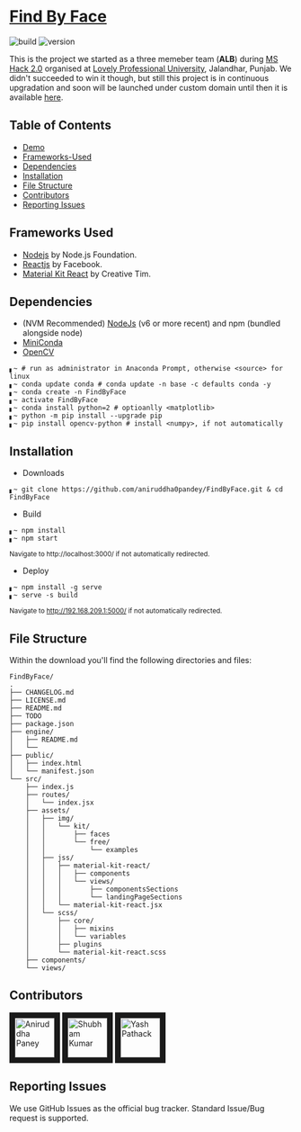 # [Find By Face]()


![build](https://img.shields.io/travis/USER/REPO.svg) ![version](https://img.shields.io/badge/version-1.0.0-blue.svg)  
<!--- ![Product Presentation Image](public/cover.png) -->  
This is the project we started as a three memeber team (**ALB**) during [MS Hack 2.0](https://mshacks.microsoftlpu.com/) organised at [Lovely Professional University](http://microsoftlpu.com/), Jalandhar, Punjab. We didn't succeeded to win it though, but still this project is in continuous upgradation and soon will be launched under custom domain until then it is available [here](https://findbyface.000webhostapp.com/).

## Table of Contents

* [Demo](https://findbyface.000webhostapp.com/)
* [Frameworks-Used](#frameworks-used)
* [Dependencies](#dependencies)
* [Installation](#installation)
* [File Structure](#file-structure)
* [Contributors](#contributors)
* [Reporting Issues](#reporting-issues)


## Frameworks Used

- [Nodejs](../../../../nodejs/node) by Node.js Foundation.
- [Reactjs](../../../../facebook/react) by Facebook.
- [Material Kit React](../../../../creativetimofficial/material-kit-react) by Creative Tim.


## Dependencies

 - (NVM Recommended) [NodeJs](https://nodejs.org/en/download/) (v6 or more recent) and npm (bundled alongside node)
 - [MiniConda](https://conda.io/miniconda.html)
 - [OpenCV](https://sourceforge.net/projects/opencvlibrary/)
 
```shell
▖~ # run as administrator in Anaconda Prompt, otherwise <source> for linux
▖~ conda update conda # conda update -n base -c defaults conda -y
▖~ conda create -n FindByFace
▖~ activate FindByFace
▖~ conda install python=2 # optioanlly <matplotlib>
▖~ python -m pip install --upgrade pip
▖~ pip install opencv-python # install <numpy>, if not automatically
```


## Installation

- Downloads
```shell
▖~ git clone https://github.com/aniruddha0pandey/FindByFace.git & cd FindByFace
```
- Build
```shell
▖~ npm install
▖~ npm start
```
<sub>Navigate to http://localhost:3000/ if not automatically redirected.</sub>
- Deploy
```shell
▖~ npm install -g serve
▖~ serve -s build
```
<sub>Navigate to http://192.168.209.1:5000/ if not automatically redirected.</sub>


## File Structure
Within the download you'll find the following directories and files:

```
FindByFace/
.
├── CHANGELOG.md
├── LICENSE.md
├── README.md
├── TODO
├── package.json
├── engine/
│   ├── README.md
│   └── 
├── public/
│   ├── index.html
│   └── manifest.json
└── src/
    ├── index.js
    ├── routes/
    │   └── index.jsx
    ├── assets/
    │   ├── img/
    │   │   └── kit/
    │   │       ├── faces
    │   │       └── free/
    │   │           └── examples
    │   ├── jss/
    │   │   ├── material-kit-react/
    │   │   │   ├── components
    │   │   │   └── views/
    │   │   │       ├── componentsSections
    │   │   │       └── landingPageSections
    │   │   └── material-kit-react.jsx
    │   └── scss/
    │       ├── core/
    │       │   ├── mixins
    │       │   └── variables
    │       ├── plugins
    │       └── material-kit-react.scss
    ├── components/
    └── views/
```


## Contributors

<a href="../../../../aniruddha0pandey" target="_blank"><img src="https://avatars1.githubusercontent.com/u/31156696?s=460&v=4" 
alt="Aniruddha Paney" width="70" height="70" border="10" /></a> <a href="../../../../shubham007kumar" target="_blank"><img src="https://avatars1.githubusercontent.com/u/34106521?s=460&v=4" alt="Shubham Kumar" width="70" height="70" border="10" /></a> <a href="../../../../yashpathack" target="_blank"><img src="https://avatars3.githubusercontent.com/u/31958105?s=400&v=4" alt="Yash Pathack" width="70" height="70" border="10" /></a>

## Reporting Issues

We use GitHub Issues as the official bug tracker. Standard Issue/Bug request is supported.
